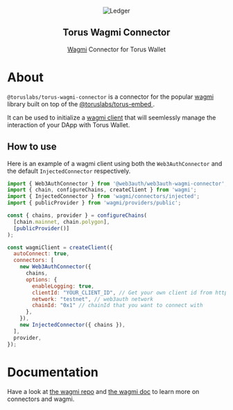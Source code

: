 
<p align="center">
 <img src="https://web3auth.io/images/torus-icon-blue-3.svg" align="center" alt="Ledger" />
 <h2 align="center">Torus Wagmi Connector</h2>
 <p align="center"><a href="https://github.com/tmm/wagmi">Wagmi</a> Connector for Torus Wallet</p>
</p>



# About

`@toruslabs/torus-wagmi-connector` is a connector for the popular [wagmi](https://github.com/tmm/wagmi) library built on top of the [@toruslabs/torus-embed
](https://github.com/torusresearch/torus-embed).

It can be used to initialize a [wagmi client](https://wagmi.sh/docs/client) that will seemlessly manage the interaction of your DApp with Torus Wallet.

## How to use

Here is an example of a wagmi client using both the `Web3AuthConnector` and the default `InjectedConnector` respectively.

```js
import { Web3AuthConnector } from '@web3auth/web3auth-wagmi-connector';
import { chain, configureChains, createClient } from 'wagmi';
import { InjectedConnector } from 'wagmi/connectors/injected';
import { publicProvider } from 'wagmi/providers/public';

const { chains, provider } = configureChains(
  [chain.mainnet, chain.polygon],
  [publicProvider()]
);

const wagmiClient = createClient({
  autoConnect: true,
  connectors: [
    new Web3AuthConnector({ 
      chains,
      options: {
        enableLogging: true,
        clientId: "YOUR_CLIENT_ID", // Get your own client id from https://dashboard.web3auth.io
        network: "testnet", // web3auth network
        chainId: "0x1" // chainId that you want to connect with
      },
    }),
    new InjectedConnector({ chains }),
  ],
  provider,
});
```

# Documentation

Have a look at [the wagmi repo](https://github.com/tmm/wagmi) and [the wagmi doc](https://wagmi.sh/) to learn more on connectors and wagmi.